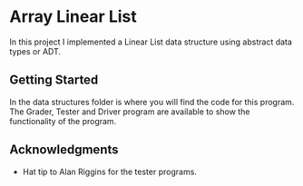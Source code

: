 # Array Linear List

In this project I implemented a Linear List data structure using abstract data types or ADT.

## Getting Started

In the data structures folder is where you will find the code for this program. The Grader, Tester and Driver program are available to 
show the functionality of the program. 

## Acknowledgments

* Hat tip to Alan Riggins for the tester programs.
